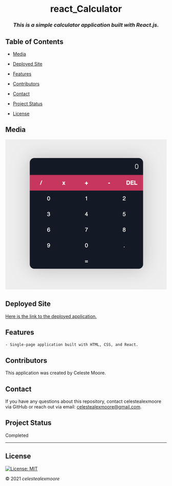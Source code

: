 <div align="center">

# react_Calculator

### _This is a simple calculator application built with React.js._
</div>

## Table of Contents

- [Media](#Media)

- [Deployed Site](#deployed-site)

- [Features](#Features)

- [Contributors](#Contributors)

- [Contact](#Contact)

- [Project Status](#project-status)

- [License](#License)

## Media

![Photo 1](./assets/photo1.png)

## Deployed Site

   [Here is the link to the deployed application.](https://celestealexmoore.github.io/react_Calculator/)

## Features
    - Single-page application built with HTML, CSS, and React.

## Contributors

This application was created by Celeste Moore.

## Contact

If you have any questions about this repository, contact celestealexmoore via GitHub or reach out via email:
celestealexmoore@gmail.com.

## Project Status

Completed

---

## License

[![License: MIT](https://img.shields.io/badge/License-MIT-blueviolet.svg)](https://opensource.org/licenses/MIT)

© 2021 _celestealexmoore_
